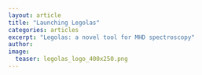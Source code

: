 ```yaml
---
layout: article
title: "Launching Legolas"
categories: articles
excerpt: "Legolas: a novel tool for MHD spectroscopy"
author:
image:
  teaser: legolas_logo_400x250.png
---
```

